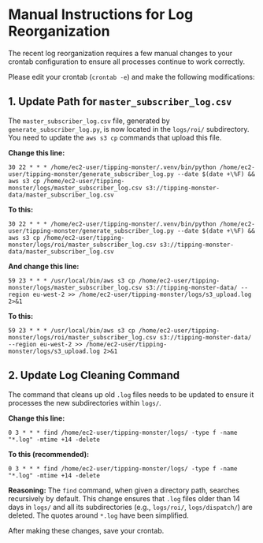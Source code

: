 # Manual Instructions for Log Reorganization

The recent log reorganization requires a few manual changes to your crontab configuration to ensure all processes continue to work correctly.

Please edit your crontab (`crontab -e`) and make the following modifications:

## 1. Update Path for `master_subscriber_log.csv`

The `master_subscriber_log.csv` file, generated by `generate_subscriber_log.py`, is now located in the `logs/roi/` subdirectory. You need to update the `aws s3 cp` commands that upload this file.

**Change this line:**
```cron
30 22 * * * /home/ec2-user/tipping-monster/.venv/bin/python /home/ec2-user/tipping-monster/generate_subscriber_log.py --date $(date +\%F) && aws s3 cp /home/ec2-user/tipping-monster/logs/master_subscriber_log.csv s3://tipping-monster-data/master_subscriber_log.csv
```
**To this:**
```cron
30 22 * * * /home/ec2-user/tipping-monster/.venv/bin/python /home/ec2-user/tipping-monster/generate_subscriber_log.py --date $(date +\%F) && aws s3 cp /home/ec2-user/tipping-monster/logs/roi/master_subscriber_log.csv s3://tipping-monster-data/master_subscriber_log.csv
```

**And change this line:**
```cron
59 23 * * * /usr/local/bin/aws s3 cp /home/ec2-user/tipping-monster/logs/master_subscriber_log.csv s3://tipping-monster-data/ --region eu-west-2 >> /home/ec2-user/tipping-monster/logs/s3_upload.log 2>&1
```
**To this:**
```cron
59 23 * * * /usr/local/bin/aws s3 cp /home/ec2-user/tipping-monster/logs/roi/master_subscriber_log.csv s3://tipping-monster-data/ --region eu-west-2 >> /home/ec2-user/tipping-monster/logs/s3_upload.log 2>&1
```

## 2. Update Log Cleaning Command

The command that cleans up old `.log` files needs to be updated to ensure it processes the new subdirectories within `logs/`.

**Change this line:**
```cron
0 3 * * * find /home/ec2-user/tipping-monster/logs/ -type f -name "*.log" -mtime +14 -delete
```
**To this (recommended):**
```cron
0 3 * * * find /home/ec2-user/tipping-monster/logs/ -type f -name "*.log" -mtime +14 -delete
```
**Reasoning:** The `find` command, when given a directory path, searches recursively by default. This change ensures that `.log` files older than 14 days in `logs/` and all its subdirectories (e.g., `logs/roi/`, `logs/dispatch/`) are deleted. The quotes around `*.log` have been simplified.

After making these changes, save your crontab.
